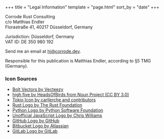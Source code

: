 +++
title = "Legal Information"
template = "page.html"
sort_by = "date"
+++

Corrode Rust Consulting  
c/o Matthias Endler  
Florastraße 41, 40217 Düsseldorf, Germany 

Jurisdiction: Düsseldorf, Germany  
VAT ID: DE 350 980 192  

Send me an email at <hi@corrode.dev>.

Responsible for this publication is Matthias Endler, according to §5 TMG (Germany).

### Icon Sources

- [Bolt Vectors by Vecteezy](https://www.vecteezy.com/free-vector/bolt)
- [high five by HeadsOfBirds from Noun Project (CC BY 3.0)](https://thenounproject.com/browse/icons/term/high-five/)
- [Tokio Icon by carllerche and contributors](https://tokio.rs/)
- [Rust Logo by The Rust Foundation](https://www.rust-lang.org/)
- [Python Logo by Python Software Foundation](https://www.python.org/community/logos/)
- [Unofficial JavaScript Logo by Chris Williams](https://github.com/voodootikigod/logo.js)
- [GitHub Logo by GitHub](https://github.com/logos)
- [Bitbucket Logo by Atlassian](https://bitbucket.org/product)
- [GitLab Logo by GitLab](https://about.gitlab.com/press/)
